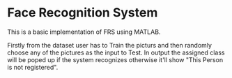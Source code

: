 # Face Recognition System

This is a basic implementation of FRS using MATLAB.

Firstly from the dataset user has to Train the picturs and then randomly choose any of the pictures as the input to Test. In output the assigned class will be poped up if the system recognizes otherwise it'll show "This Person is not registered".
